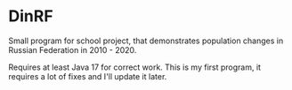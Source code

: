 # DinRF
Small program for school project, that demonstrates population changes in Russian Federation in 2010 - 2020. 

Requires at least Java 17 for correct work. 
This is my first program, it requires a lot of fixes and I'll update it later.
